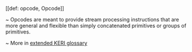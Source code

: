 [[def: opcode, Opcode]]

~ Opcodes are meant to provide stream processing instructions that are more general and flexible than simply concatenated primitives or groups of primitives. 

~ More in <a href="https://weboftrust.github.io/WOT-terms/docs/glossary/opcode">extended KERI glossary</a>
